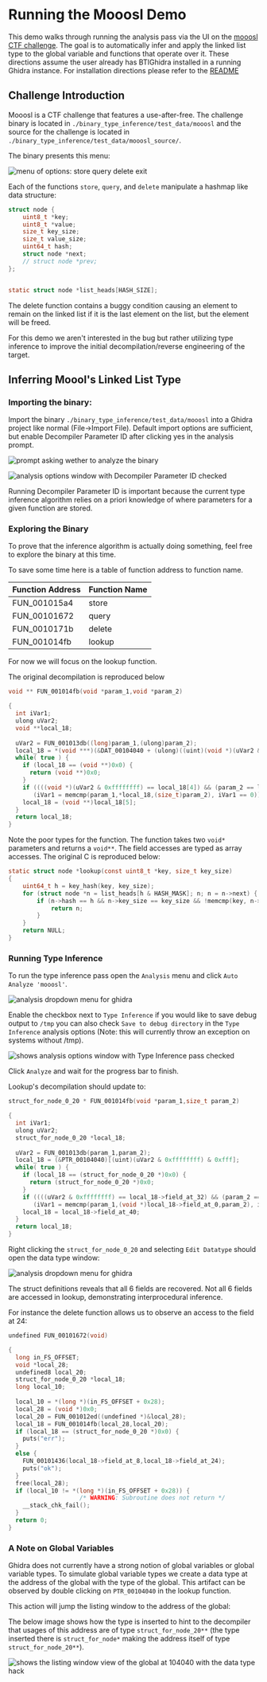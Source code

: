 # Running the Mooosl Demo

This demo walks through running the analysis pass via the UI on the [mooosl CTF challenge](https://github.com/o-o-overflow/dc2021q-mooosl).
The goal is to automatically infer and apply the linked list type to the global variable and functions that operate over it. These directions assume the user already has BTIGhidra installed in a running Ghidra instance. For installation directions please refer to the [README](README.md)


## Challenge Introduction

Mooosl is a CTF challenge that features a use-after-free. The challenge binary is located in `./binary_type_inference/test_data/mooosl` and the source for the challenge is located in `./binary_type_inference/test_data/mooosl_source/`.

The binary presents this menu:


![menu of options: store query delete exit](resources/mooosl_running.png) 

Each of the functions `store`, `query`, and `delete` manipulate a hashmap like data structure:

```c
struct node {
    uint8_t *key;
    uint8_t *value;
    size_t key_size;
    size_t value_size;
    uint64_t hash;
    struct node *next;
    // struct node *prev;
};


static struct node *list_heads[HASH_SIZE];
```

The delete function contains a buggy condition causing an element to remain on the linked list if it is the last element on the list, but the element will be freed.

For this demo we aren't interested in the bug but rather utilizing type inference to improve the initial decompilation/reverse engineering of the target.

## Inferring Moool's Linked List Type

### Importing the binary:

Import the binary `./binary_type_inference/test_data/mooosl` into a Ghidra project like normal (File->Import File). Default import options are sufficient, but enable Decompiler Parameter ID after clicking yes in the analysis prompt.

![prompt asking wether to analyze the binary](resources/shouldAnalyze.png)

![analysis options window with Decompiler Parameter ID checked](resources/analysisParameterID.png)

Running Decompiler Parameter ID is important because the current type inference algorithm relies on a priori knowledge of where parameters for a given function are stored. 

### Exploring the Binary

To prove that the inference algorithm is actually doing something, feel free to explore the binary at this time. 

To save some time here is a table of function address to function name.

| Function Address | Function Name |
|----------------- | ------------- |
| FUN_001015a4     | store         |
| FUN_00101672     | query         |
| FUN_0010171b     | delete        |
| FUN_001014fb     | lookup        |    

For now we will focus on the lookup function.

The original decompilation is reproduced below
```c
void ** FUN_001014fb(void *param_1,void *param_2)

{
  int iVar1;
  ulong uVar2;
  void **local_18;
  
  uVar2 = FUN_001013db((long)param_1,(ulong)param_2);
  local_18 = *(void ***)(&DAT_00104040 + (ulong)((uint)(void *)(uVar2 & 0xffffffff) & 0xfff) * 8);
  while( true ) {
    if (local_18 == (void **)0x0) {
      return (void **)0x0;
    }
    if ((((void *)(uVar2 & 0xffffffff) == local_18[4]) && (param_2 == local_18[2])) &&
       (iVar1 = memcmp(param_1,*local_18,(size_t)param_2), iVar1 == 0)) break;
    local_18 = (void **)local_18[5];
  }
  return local_18;
}
```

Note the poor types for the function. The function takes two `void*` parameters and returns a `void**`. The field accesses are typed as array accesses. The original C is reproduced below:

```c
static struct node *lookup(const uint8_t *key, size_t key_size)
{
    uint64_t h = key_hash(key, key_size);
    for (struct node *n = list_heads[h & HASH_MASK]; n; n = n->next) {
        if (n->hash == h && n->key_size == key_size && !memcmp(key, n->key, key_size)) {
            return n;
        }
    }
    return NULL;
}
```

### Running Type Inference

To run the type inference pass open the `Analysis` menu and click `Auto Analyze 'mooosl'`.

![analysis dropdown menu for ghidra](resources/reanalyzeMooosl.png)

Enable the checkbox next to `Type Inference` if you would like to save debug output to `/tmp` you can also check `Save to debug directory` in the `Type Inference` analysis options (Note: this will currently throw an exception on systems without /tmp). 

![shows analysis options window with Type Inference pass checked](resources/enableTypeInference.png)

Click `Analyze` and wait for the progress bar to finish.


Lookup's decompilation should update to:
```c
struct_for_node_0_20 * FUN_001014fb(void *param_1,size_t param_2)

{
  int iVar1;
  ulong uVar2;
  struct_for_node_0_20 *local_18;
  
  uVar2 = FUN_001013db(param_1,param_2);
  local_18 = (&PTR_00104040)[(uint)(uVar2 & 0xffffffff) & 0xfff];
  while( true ) {
    if (local_18 == (struct_for_node_0_20 *)0x0) {
      return (struct_for_node_0_20 *)0x0;
    }
    if ((((uVar2 & 0xffffffff) == local_18->field_at_32) && (param_2 == local_18->field_at_16)) &&
       (iVar1 = memcmp(param_1,(void *)local_18->field_at_0,param_2), iVar1 == 0)) break;
    local_18 = local_18->field_at_40;
  }
  return local_18;
}
```

Right clicking the `struct_for_node_0_20` and selecting `Edit Datatype` should open the data type window:


![analysis dropdown menu for ghidra](resources/structEditor.png)

The struct definitions reveals that all 6 fields are recovered. Not all 6 fields are accessed in lookup, demonstrating interprocedural inference.

For instance the delete function allows us to observe an access to the field at 24:
```c
undefined FUN_00101672(void)

{
  long in_FS_OFFSET;
  void *local_28;
  undefined8 local_20;
  struct_for_node_0_20 *local_18;
  long local_10;
  
  local_10 = *(long *)(in_FS_OFFSET + 0x28);
  local_28 = (void *)0x0;
  local_20 = FUN_001012ed((undefined *)&local_28);
  local_18 = FUN_001014fb(local_28,local_20);
  if (local_18 == (struct_for_node_0_20 *)0x0) {
    puts("err");
  }
  else {
    FUN_00101436(local_18->field_at_8,local_18->field_at_24);
    puts("ok");
  }
  free(local_28);
  if (local_10 != *(long *)(in_FS_OFFSET + 0x28)) {
                    /* WARNING: Subroutine does not return */
    __stack_chk_fail();
  }
  return 0;
}
```

### A Note on Global Variables

Ghidra does not currently have a strong notion of global variables or global variable types. To simulate global variable types we create a data type at the address of the global with the type of the global. This artifact can be observed by double clicking on `PTR_00104040` in the lookup function.

This action will jump the listing window to the address of the global:

The below image shows how the type is inserted to hint to the decompiler that usages of this address are of type `struct_for_node_20**` (the type inserted there is `struct_for_node*` making the address itself of type `struct_for_node_20**`).

![shows the listing window view of the global at 104040 with the data type hack](resources/globalBehavior.png)
